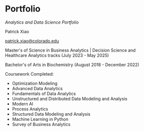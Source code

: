 # Portfolio
_Analytics and Data Science Portfolio_

Patrick Xiao

patrick.xiao@colorado.edu 

Master's of Science in Business Analytics | Decision Science and Healthcare Analytics tracks  (July 2023 - May 2025)

Bachelor's of Arts in Biochemistry (August 2018 - December 2022) 

Coursework Completed: 

* Optimization Modeling
* Advanced Data Analytics
* Fundamentals of Data Analytics
* Unstructured and Distributed Data Modeling and Analysis 
* Modern AI
* Process Analytics
* Structured Data Modeling and Analysis
* Machine Learning in Python
* Survey of Business Analytics
  
